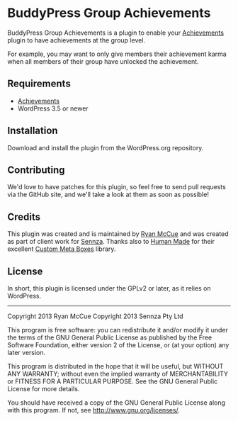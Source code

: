 # BuddyPress Group Achievements
BuddyPress Group Achievements is a plugin to enable your [Achievements][] plugin
to have achievements at the group level.

For example, you may want to only give members their achievement karma when all
members of their group have unlocked the achievement.

## Requirements
* [Achievements][]
* WordPress 3.5 or newer

## Installation
Download and install the plugin from the WordPress.org repository.

## Contributing
We'd love to have patches for this plugin, so feel free to send pull requests
via the GitHub site, and we'll take a look at them as soon as possible!

## Credits
This plugin was created and is maintained by [Ryan McCue][] and was created as
part of client work for [Sennza][]. Thanks also to [Human Made][] for their
excellent [Custom Meta Boxes][] library.

## License
In short, this plugin is licensed under the GPLv2 or later, as it relies
on WordPress.

----

Copyright 2013 Ryan McCue
Copyright 2013 Sennza Pty Ltd

This program is free software: you can redistribute it and/or modify it under
the terms of the GNU General Public License as published by the Free Software
Foundation, either version 2 of the License, or (at your option) any
later version.

This program is distributed in the hope that it will be useful, but WITHOUT ANY
WARRANTY; without even the implied warranty of MERCHANTABILITY or FITNESS FOR A
PARTICULAR PURPOSE.  See the GNU General Public License for more details.

You should have received a copy of the GNU General Public License along with
this program.  If not, see <http://www.gnu.org/licenses/>.

[Achievements]: http://achievementsapp.com/
[Custom Meta Boxes]: https://github.com/humanmade/Custom-Meta-Boxes
[Human Made]: http://hmn.md/
[Ryan McCue]: http://ryanmccue.info/
[Sennza]: http://www.sennza.com.au/
